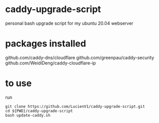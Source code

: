 # caddy-upgrade-script
personal bash upgrade script for my ubuntu 20.04 webserver

# packages installed

github.com/caddy-dns/cloudflare
github.com/greenpau/caddy-security
github.com/WeidiDeng/caddy-cloudflare-ip

# to use
run
```
git clone https://github.com/LucienV1/caddy-upgrade-script.git
cd ${PWD}/caddy-upgrade-script
bash update-caddy.sh
```
